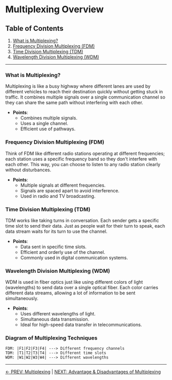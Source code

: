 
# Multiplexing Overview

## Table of Contents
1. [What is Multiplexing?](#what-is-multiplexing)
2. [Frequency Division Multiplexing (FDM)](#frequency-division-multiplexing-fdm)
3. [Time Division Multiplexing (TDM)](#time-division-multiplexing-tdm)
4. [Wavelength Division Multiplexing (WDM)](#wavelength-division-multiplexing-wdm)

---

### What is Multiplexing?
Multiplexing is like a busy highway where different lanes are used by different vehicles to reach their destination quickly without getting stuck in traffic. It combines multiple signals over a single communication channel so they can share the same path without interfering with each other.
- **Points**:
  - Combines multiple signals.
  - Uses a single channel.
  - Efficient use of pathways.

### Frequency Division Multiplexing (FDM)
Think of FDM like different radio stations operating at different frequencies; each station uses a specific frequency band so they don't interfere with each other. This way, you can choose to listen to any radio station clearly without disturbances.
- **Points**:
  - Multiple signals at different frequencies.
  - Signals are spaced apart to avoid interference.
  - Used in radio and TV broadcasting.

### Time Division Multiplexing (TDM)
TDM works like taking turns in conversation. Each sender gets a specific time slot to send their data. Just as people wait for their turn to speak, each data stream waits for its turn to use the channel.
- **Points**:
  - Data sent in specific time slots.
  - Efficient and orderly use of the channel.
  - Commonly used in digital communication systems.

### Wavelength Division Multiplexing (WDM)
WDM is used in fiber optics just like using different colors of light (wavelengths) to send data over a single optical fiber. Each color carries different data streams, allowing a lot of information to be sent simultaneously.
- **Points**:
  - Uses different wavelengths of light.
  - Simultaneous data transmission.
  - Ideal for high-speed data transfer in telecommunications.

### Diagram of Multiplexing Techniques

```
FDM: |F1|F2|F3|F4| ---> Different frequency channels
TDM: |T1|T2|T3|T4| ---> Different time slots
WDM: |W1|W2|W3|W4| ---> Different wavelengths
```
---

[← PREV: Multiplexing](Multiplexing.md) | [NEXT: Advantage & Disadvantages of Multiplexing](Advantage%20%26%20Disadvantages%20of%20Multiplexing.md)
